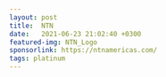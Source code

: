 ```yaml
---
layout: post
title:  NTN
date:   2021-06-23 21:02:40 +0300
featured-img: NTN_Logo
sponsorlink: https://ntnamericas.com/
tags: platinum
---
```

